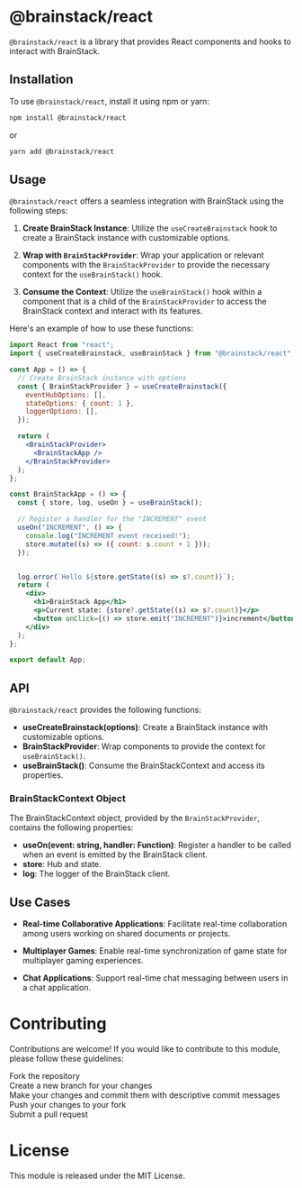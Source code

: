 # @brainstack/react

`@brainstack/react` is a library that provides React components and hooks to interact with BrainStack.

## Installation

To use `@brainstack/react`, install it using npm or yarn:

```bash
npm install @brainstack/react
```

or

```bash
yarn add @brainstack/react
```

## Usage

`@brainstack/react` offers a seamless integration with BrainStack using the following steps:

1. **Create BrainStack Instance**: Utilize the `useCreateBrainstack` hook to create a BrainStack instance with customizable options.

2. **Wrap with `BrainStackProvider`**: Wrap your application or relevant components with the `BrainStackProvider` to provide the necessary context for the `useBrainStack()` hook.

3. **Consume the Context**: Utilize the `useBrainStack()` hook within a component that is a child of the `BrainStackProvider` to access the BrainStack context and interact with its features.

Here's an example of how to use these functions:

```jsx
import React from "react";
import { useCreateBrainstack, useBrainStack } from "@brainstack/react";

const App = () => {
  // Create BrainStack instance with options
  const { BrainStackProvider } = useCreateBrainstack({
    eventHubOptions: [],
    stateOptions: { count: 1 },
    loggerOptions: [],
  });

  return (
    <BrainStackProvider>
      <BrainStackApp />
    </BrainStackProvider>
  );
};

const BrainStackApp = () => {
  const { store, log, useOn } = useBrainStack();

  // Register a handler for the "INCREMENT" event
  useOn("INCREMENT", () => {
    console.log("INCREMENT event received!");
    store.mutate((s) => ({ count: s.count + 1 }));
  });


  log.error(`Hello ${store.getState((s) => s?.count)}`);
  return (
    <div>
      <h1>BrainStack App</h1>
      <p>Current state: {store?.getState((s) => s?.count)}</p>
      <button onClick={() => store.emit("INCREMENT")}>increment</button>
    </div>
  );
};

export default App;

```

## API

`@brainstack/react` provides the following functions:

- **useCreateBrainstack(options)**: Create a BrainStack instance with customizable options.
- **BrainStackProvider**: Wrap components to provide the context for `useBrainStack()`.
- **useBrainStack()**: Consume the BrainStackContext and access its properties.

### BrainStackContext Object

The BrainStackContext object, provided by the `BrainStackProvider`, contains the following properties:

- **useOn(event: string, handler: Function)**: Register a handler to be called when an event is emitted by the BrainStack client.
- **store**: Hub and state.
- **log**: The logger of the BrainStack client.

## Use Cases

- **Real-time Collaborative Applications**: Facilitate real-time collaboration among users working on shared documents or projects.

- **Multiplayer Games**: Enable real-time synchronization of game state for multiplayer gaming experiences.

- **Chat Applications**: Support real-time chat messaging between users in a chat application.

# Contributing

Contributions are welcome! If you would like to contribute to this module, please follow these guidelines:

Fork the repository  
Create a new branch for your changes  
Make your changes and commit them with descriptive commit messages  
Push your changes to your fork  
Submit a pull request

# License

This module is released under the MIT License.
